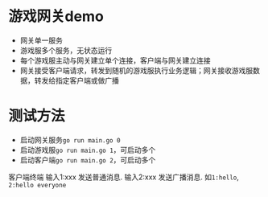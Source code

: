 # 游戏网关demo
- 网关单一服务
- 游戏服多个服务，无状态运行
- 每个游戏服主动与网关建立单个连接，客户端与网关建立连接
- 网关接受客户端请求，转发到随机的游戏服执行业务逻辑；网关接收游戏服数据，转发给指定客户端或做广播

# 测试方法
- 启动网关服务```go run main.go 0```
- 启动游戏服```go run main.go 1```，可启动多个
- 启动客户端```go run main.go 2```，可启动多个

客户端终端 输入1:xxx 发送普通消息. 输入2:xxx 发送广播消息. 如```1:hello```, ```2:hello everyone```